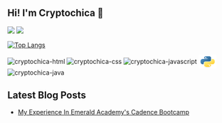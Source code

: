 ## Hi! I'm Cryptochica 👋

<div align="left">
 <img height="180em" src="https://github-readme-stats.vercel.app/api?username=0xcryptochica&show_icons=true&theme=tokyonight&include_all_commits=true&count_private=true"/>
<img height="180em" src="https://github-readme-stats.vercel.app/api/top-langs/?username=0xcryptochica&layout=compact&langs_count=7&theme=tokyonight"/>

</div>

[![Top Langs](https://github-readme-stats.vercel.app/api/top-langs/?username=0xcryptochica&layout=compact)](https://github.com/0xcryptochica/github-readme-stats)

<div style-"display: inline_block">
<img align="center" alt="cryptochica-html" height="30" width="40" src="https://cdn.jsdelivr.net/gh/devicons/devicon/icons/html5/html5-original.svg" />
<img align="center" alt="cryptochica-css" height="30" width="40" src="https://cdn.jsdelivr.net/gh/devicons/devicon/icons/css3/css3-original.svg" />
<img align="center" alt="cryptochica-javascript" height="30" width="40" src="https://cdn.jsdelivr.net/gh/devicons/devicon/icons/javascript/javascript-original.svg" />
<img align="center" alt="cryptochica-python" height="30" width="40" src="https://raw.githubusercontent.com/devicons/devicon/master/icons/python/python-original.svg">
<img align="center" alt="cryptochica-java" height="30" width="40" src="https://cdn.jsdelivr.net/gh/devicons/devicon/icons/java/java-original.svg"/>

</div>

## Latest Blog Posts

<!-- BLOG-POST-LIST:START -->
- [My Experience In Emerald Academy&#39;s Cadence Bootcamp](https://cryptochica.hashnode.dev/my-experience-in-emerald-academys-cadence-bootcamp)
<!-- BLOG-POST-LIST:END -->
